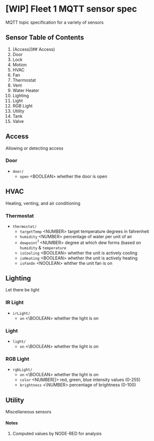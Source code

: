 # [WIP] Fleet 1 MQTT sensor spec
MQTT topic specification for a variety of sensors

## Sensor Table of Contents
1. [Access](## Access)
  1. Door
  1. Lock
  1. Motion
1. HVAC
  1. Fan
  1. Thermostat
  1. Vent
  1. Water Heater
1. Lighting
  1. Light
  1. RGB Light
1. Utility
  1. Tank
  1. Valve

## Access
Allowing or detecting access

### Door
- `door/`
  - `open` \<BOOLEAN\> whether the door is open

## HVAC
Heating, venting, and air conditioning

### Thermostat
- `thermostat/`
  - `targetTemp` \<NUMBER\> target temperature degrees in fahrenheit
  - `humidity` \<NUMBER\> percentage of water per unit of air
  - `dewpoint`<sup>1</sup> \<NUMBER\> degree at which dew forms (based on `humidity` & `temperature`
  - `isCooling` \<BOOLEAN\> whether the unit is actively cooling
  - `isHeating` \<BOOLEAN\> whether the unit is actively heating
  - `isFanOn` \<NOOLEAN\> whther the unit fan is on

## Lighting
Let there be light

### IR Light
- `irLight/`
  - `on` <\BOOLEAN\> whether the light is on

### Light
- `light/`
  - `on` <\BOOLEAN\> whether the light is on

### RGB Light
- `rgbLight/`
  - `on` <\BOOLEAN\> whether the light is on
  - `color` \<NUMBER[]\> red, green, blue intensity values (0-255)
  - `brightness` <\NUMBER\> percentage of brightness (0-100)

## Utility
Miscellaneous sensors

#### Notes
1. Computed values by NODE-RED for analysis
